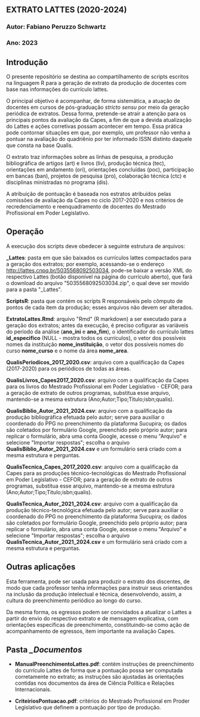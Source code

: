 ## EXTRATO LATTES (2020-2024)

### Autor: Fabiano Peruzzo Schwartz

### Ano: 2023

## Introdução

O presente repositório se destina ao compartilhamento de scripts escritos na linguagem R para a geração de extrato da produção de docentes com base nas informações do currículo lattes.

O principal objetivo é acompanhar, de forma sistemática, a atuação de docentes em cursos de pós-graduação *stricto sensu* por meio da geração periódica de extratos. Dessa forma, pretende-se atrair a atenção para os principais pontos da avaliação da Capes, a fim de que a devida atualização do Lattes e ações corretivas possam acontecer em tempo. Essa prática pode contornar situações em que, por exemplo, um professor não venha a pontuar na avaliação do quadriênio por ter informado ISSN distinto daquele que consta na base Qualis.

O extrato traz informações sobre as linhas de pesquisa, a produção bibliográfica de artigos (art) e livros (liv), produção técnica (tec), orientações em andamento (ori), orientações concluídas (poc), participação em bancas (ban), projetos de pesquisa (pro), colaboração técnica (ctc) e disciplinas ministradas no programa (dis).

A atribuição de pontuação é baseada nos estratos atribuídos pelas comissões de avaliação da Capes no ciclo 2017-2020 e nos critérios de recredenciamento e reenquadramento de docentes do Mestrado Profissional em Poder Legislativo.

## Operação

A execução dos scripts deve obedecer à seguinte estrutura de arquivos:

**_Lattes**: pasta em que são baixados os currículos lattes compactados para a geração dos extratos; por exemplo, acessando-se o endereço 	
http://lattes.cnpq.br/5035568092503034, pode-se baixar a versão XML do respectivo Lattes (botão disponível na página do currículo aberto), que fará o download do arquivo "5035568092503034.zip", o qual deve ser movido para a pasta "_Lattes".

**ScriptsR**: pasta que contém os scripts R responsáveis pelo cômputo de pontos de cada item da produção; esses arquivos não devem ser alterados.

**ExtratoLattes.Rmd**: arquivo "Rmd" (R markdown) a ser executado para a geração dos extratos; antes da execução, é preciso cofigurar as variáveis do período da análise (**ano_ini** e **ano_fim**), o identificador do currículo lattes **id_especifico** (NULL - mostra todos os currículos), o vetor dos possíveis nomes da instituição **nome_instituição**, o vetor dos possíveis nomes do curso **nome_curso** e o nome da área **nome_area**.

**QualisPeriodicos_2017_2020.csv**: arquivo com a qualificação da Capes (2017-2020) para os periódicos de todas as áreas.

**QualisLivros_Capes2017_2020.csv**: arquivo com a qualificação da Capes para os livros do Mestrado Profissional em Poder Legislativo - CEFOR; para a geração de extrato de outros programas, substitua esse arquivo, mantendo-se a mesma estrutura (Ano;Autor;Tipo;Titulo;isbn;qualis). 

**QualisBiblio_Autor_2021_2024.csv**: arquivo com a qualificação da produção bibliográfica efetuada pelo autor; serve para auxiliar o coordenado do PPG no preenchimento da plataforma Sucupira; os dados são coletados por formulário Google, preenchido pelo próprio autor; para replicar o formulário, abra uma conta Google, acesse o menu "Arquivo" e selecione "Importar respostas"; escolha o arquivo **QualisBiblio_Autor_2021_2024.csv** e um formulário será criado com a mesma estrutura e perguntas.

**QualisTecnica_Capes_2017_2020.csv**: arquivo com a qualificação da Capes para as produções técnico-tecnológicas do Mestrado Profissional em Poder Legislativo - CEFOR; para a geração de extrato de outros programas, substitua esse arquivo, mantendo-se a mesma estrutura (Ano;Autor;Tipo;Titulo;isbn;qualis). 

**QualisTecnica_Autor_2021_2024.csv**: arquivo com a qualificação da produção técnico-tecnológica efetuada pelo autor; serve para auxiliar o coordenado do PPG no preenchimento da plataforma Sucupira; os dados são coletados por formulário Google, preenchido pelo próprio autor; para replicar o formulário, abra uma conta Google, acesse o menu "Arquivo" e selecione "Importar respostas"; escolha o arquivo **QualisTecnica_Autor_2021_2024.csv** e um formulário será criado com a mesma estrutura e perguntas.


## Outras aplicações

Esta ferramenta, pode ser usada para produzir o extrato dos discentes, de modo que cada professor tenha informações para instruir seus orientandos na inclusão da produção intelectual e técnica, desenvolvendo, assim, a cultura do preenchimento periódico ao longo do curso.

Da mesma forma, os egressos podem ser convidados a atualizar o Lattes a partir do envio do respectivo extrato e de mensagem explicativa, com orientações específicas de preenchimento, constituindo-se como ação de acompanhamento de egressos, item importante na avaliação Capes.


## Pasta *_Documentos*

* **ManualPreenchimentoLattes.pdf**: contém instruções de preenchimento do currículo Lattes de forma que a pontuação possa ser computada corretamente no extrato; as instruções são ajustadas às orientações contidas nos documentos da área de Ciência Política e Relações Internacionais.

* **CriteiriosPontuacao.pdf**: critérios do Mestrado Profissional em Proder Legislativo que definem a pontuação por tipo de produção.
